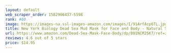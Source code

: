 ```yaml
---
layout: default 
﻿web_scraper_order: 1582906437-5598
rank: #80
image: https://images-na.ssl-images-amazon.com/images/I/91ArfAcp6TL.jpg
title: New York Biology Dead Sea Mud Mask for Face and Body - Natural Spa Quality Pore Reducer for…
url: https://www.amazon.com/Dead-Sea-Mask-Face-Body/dp/B01NCM25K7/ref=zg_mw_beauty_80?_encoding=UTF8&psc=1&refRID=YYBFCP7S84ZRSDXVY198
reviews: 4.6 out of 5 stars
price: $14.95 
---
```

